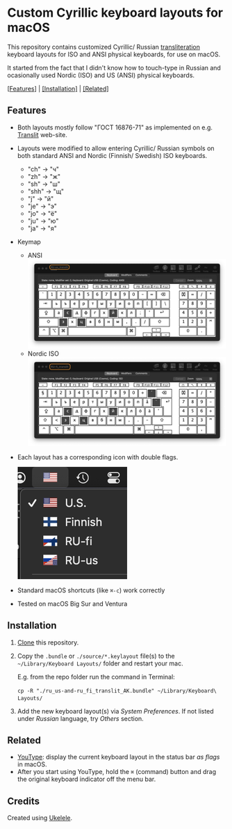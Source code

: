 # Custom Cyrillic keyboard layouts for macOS

This repository contains customized Cyrillic/ Russian [transliteration](https://en.wikipedia.org/wiki/Transliteration) keyboard layouts for ISO and ANSI physical keyboards, for use on macOS.

It started from the fact that I didn't know how to touch-type in Russian and ocasionally used Nordic (ISO) and US (ANSI) physical keyboards.

[[Features](#features)] | [[Installation]](#installation) | [[Related]](#related)

## Features

- Both layouts mostly follow "ГОСТ 16876-71" as implemented on e.g. [Translit](http://www.translit.ru/) web-site.

- Layouts were modified to allow entering Cyrillic/ Russian symbols on both standard ANSI and Nordic (Finnish/ Swedish) ISO keyboards.
  - "ch" -> "ч"
  - "zh" -> "ж"
  - "sh" -> "ш"
  - "shh" -> "щ"
  - "j" -> "й"
  - "je" -> "э"
  - "jo" -> "ё"
  - "ju" -> "ю"
  - "jа" -> "я"

- Keymap

  - ANSI
    ![RU-us_translit.png](./images/RU-us_translit.png)
  - Nordic ISO
    ![RU-fi_translit.png](./images/RU-fi_translit.png)

- Each layout has a corresponding icon with double flags.

  ![sources-flags.png](./images/sources-flags.png)

- Standard macOS shortcuts (like `⌘-c`) work correctly

- Tested on macOS Big Sur and Ventura

## Installation

1. [Clone](https://docs.github.com/en/repositories/creating-and-managing-repositories/cloning-a-repository) this repository.

2. Copy the `.bundle` or `./source/*.keylayout` file(s) to the `~/Library/Keyboard Layouts/` folder and restart your mac.

    E.g. from the repo folder run the command in Terminal:

    `cp -R "./ru_us-and-ru_fi_translit_AK.bundle" ~/Library/Keyboard\ Layouts/`

3. Add the new keyboard layout(s) via _System Preferences_. If not listed under _Russian_ language, try _Others_ section.

## Related

- [YouType](https://github.com/freefelt/YouType): display the current keyboard layout in the status bar _as flags_ in macOS.
- After you start using YouType, hold the `⌘` (command) button and drag the original keyboard indicator off the menu bar.

## Credits

Created using [Ukelele](http://scripts.sil.org/ukelele).
